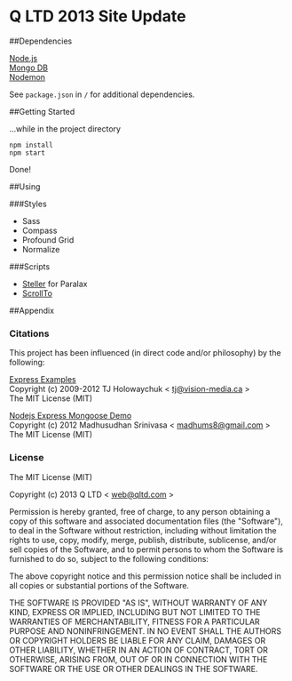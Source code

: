 Q LTD 2013 Site Update
=====
##Dependencies

[Node.js](https://nodejs.org/)  
[Mongo DB](http://www.mongodb.org/)  
[Nodemon](http://remy.github.io/nodemon/)

See `package.json` in `/` for additional dependencies.

##Getting Started
   
…while in the project directory   

```
npm install
npm start
```

Done!

##Using

###Styles

* Sass
* Compass
* Profound Grid
* Normalize


###Scripts

* [Steller](http://markdalgleish.com/projects/stellar.js/) for Paralax
* [ScrollTo](http://demos.flesler.com/jquery/scrollTo/)

##Appendix

### Citations

This project has been influenced (in direct code and/or philosophy) by the following:

[Express Examples](https://github.com/visionmedia/express/tree/master/examples)  
Copyright (c) 2009-2012 TJ Holowaychuk < [tj@vision-media.ca](tj@vision-media.ca) >  
The MIT License (MIT)

[Nodejs Express Mongoose Demo](https://github.com/madhums/node-express-mongoose-demo)   
Copyright (c) 2012 Madhusudhan Srinivasa < [madhums8@gmail.com](madhums8@gmail.com) >  
The MIT License (MIT)

### License

The MIT License (MIT)

Copyright (c) 2013 Q LTD < [web@qltd.com](web@qltd.com) >

Permission is hereby granted, free of charge, to any person obtaining a copy
of this software and associated documentation files (the "Software"), to deal
in the Software without restriction, including without limitation the rights
to use, copy, modify, merge, publish, distribute, sublicense, and/or sell
copies of the Software, and to permit persons to whom the Software is
furnished to do so, subject to the following conditions:

The above copyright notice and this permission notice shall be included in
all copies or substantial portions of the Software.

THE SOFTWARE IS PROVIDED "AS IS", WITHOUT WARRANTY OF ANY KIND, EXPRESS OR
IMPLIED, INCLUDING BUT NOT LIMITED TO THE WARRANTIES OF MERCHANTABILITY,
FITNESS FOR A PARTICULAR PURPOSE AND NONINFRINGEMENT. IN NO EVENT SHALL THE
AUTHORS OR COPYRIGHT HOLDERS BE LIABLE FOR ANY CLAIM, DAMAGES OR OTHER
LIABILITY, WHETHER IN AN ACTION OF CONTRACT, TORT OR OTHERWISE, ARISING FROM,
OUT OF OR IN CONNECTION WITH THE SOFTWARE OR THE USE OR OTHER DEALINGS IN
THE SOFTWARE.